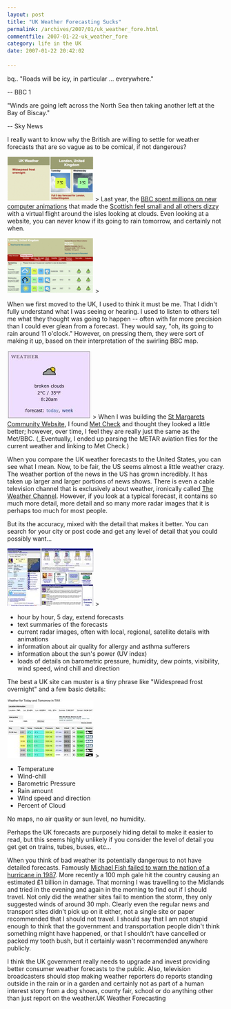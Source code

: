 ```yaml
---
layout: post
title: "UK Weather Forecasting Sucks"
permalink: /archives/2007/01/uk_weather_fore.html
commentfile: 2007-01-22-uk_weather_fore
category: life in the UK
date: 2007-01-22 20:42:02

---
```


bq.. "Roads will be icy, in particular ... everywhere."

-- BBC 1

"Winds are going left across the North Sea then taking another left at the Bay of Biscay."

-- Sky News

I really want to know why the British are willing to settle for weather forecasts that are so vague as to be comical, if not dangerous?

<a href="/assets/images/bb_uk_weather.jpg"><img src="/assets/images/bb_uk_weather-thumb.gif" width="200" height="104" alt="bbc main weather blurb" class="photo right" /></a>
&gt;
Last year, the [BBC spent millions on new computer animations](http://www.bbc.co.uk/weather/bbcweather/features/graphics_whychange.shtml) that made the [Scottish feel small and all others dizzy](http://www.mcwetboy.net/maproom/2005/05/bbc_weather_map_overhaul_draws_complaints.phtml) with a virtual flight around the isles looking at clouds. Even looking at a website, you can never know if its going to rain tomorrow, and certainly not when.

<a href="/assets/images/london_5day.gif"><img src="/assets/images/london_5day-thumb.gif" width="200" height="128" alt="BBC 5 Day Look" class="photo left" /></a>
&gt;

When we first moved to the UK, I used to think it must be me. That I didn't fully understand what I was seeing or hearing. I used to listen to others tell me what they thought was going to happen -- often with far more precision than I could ever glean from a forecast. They would say, "oh, its going to rain around 11 o'clock." However, on pressing them, they were sort of making it up, based on their interpretation of the swirling BBC map.

<a href="/assets/images/www.stmgrts.co.uk"><img alt="stmgrts.co.uk weather icon" src="/assets/images/stmgrt-weather-thumb.jpg" width="194" height="159" class="photo right"/></a>
&gt;
When I was building the [St Margarets Community Website](https://stmargarets.london), I found [Met Check](http://www.metcheck.co.uk) and thought they looked a little better; however, over time, I feel they are really just the same as the Met/BBC. (\_Eventually, I ended up parsing the METAR aviation files for the current weather and linking to Met Check.)

When you compare the UK weather forecasts to the United States, you can see what I mean. Now, to be fair, the US seems almost a little weather crazy. The weather portion of the news in the US has grown incredibly. It has taken up larger and larger portions of news shows. There is even a cable television channel that is exclusively about weather, ironically called [The Weather Channel](http://www.weather.com/). However, if you look at a typical forecast, it contains so much more detail, more detail and so many more radar images that it is perhaps too much for most people.

But its the accuracy, mixed with the detail that makes it better. You can search for your city or post code and get any level of detail that you could possibly want...

<a href="/assets/images/wunderground.jpg"><img src="/assets/images/wunderground-thumb.jpg" width="200" height="134" alt="weather underground detail" class="photo right" /></a>
&gt;

-   hour by hour, 5 day, extend forecasts
-   text summaries of the forecasts
-   current radar images, often with local, regional, satellite details with animations
-   information about air quality for allergy and asthma sufferers
-   information about the sun's power (UV index)
-   loads of details on barometric pressure, humidity, dew points, visibility, wind speed, wind chill and direction

The best a UK site can muster is a tiny phrase like "Widespread frost overnight" and a few basic details:

<a href="/assets/images/met-check.jpg"><img src="/assets/images/met-check-thumb.jpg" width="200" height="137" alt="met check" class="photo right" /></a>
&gt;

-   Temperature
-   Wind-chill
-   Barometric Pressure
-   Rain amount
-   Wind speed and direction
-   Percent of Cloud

No maps, no air quality or sun level, no humidity.

Perhaps the UK forecasts are purposely hiding detail to make it easier to read, but this seems highly unlikely if you consider the level of detail you get get on trains, tubes, buses, etc...

When you think of bad weather its potentially dangerous to not have detailed forecasts. Famously [Michael Fish failed to warn the nation of a hurricane in 1987](http://en.wikipedia.org/wiki/Michael_Fish). More recently a 100 mph gale hit the country causing an estimated £1 billion in damage. That morning I was travelling to the Midlands and tried in the evening and again in the morning to find out if I should travel. Not only did the weather sites fail to mention the storm, they only suggested winds of around 30 mph. Clearly even the regular news and transport sites didn't pick up on it either, not a single site or paper recommended that I should not travel. I should say that I am not stupid enough to think that the government and transportation people didn't think something might have happened, or that I shouldn't have cancelled or packed my tooth bush, but it certainly wasn't recommended anywhere publicly.

I think the UK government really needs to upgrade and invest providing better consumer weather forecasts to the public. Also, television broadcasters should stop making weather reporters do reports standing outside in the rain or in a garden and certainly not as part of a human interest story from a dog shows, county fair, school or do anything other than just report on the weather.UK Weather Forecasting
